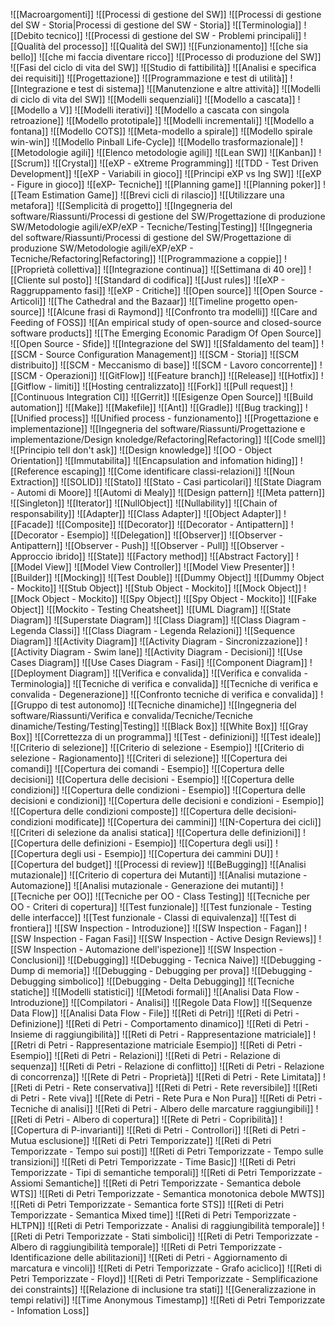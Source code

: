 ![[Macroargomenti]]
![[Processi di gestione del SW]]
	![[Processi di gestione del SW - Storia|Processi di gestione del SW - Storia]]
	![[Terminologia]]
	![[Debito tecnico]]
	![[Processi di gestione del SW - Problemi principali]]
	![[Qualità del processo]]
	![[Qualità del SW]]
		![[Funzionamento]]
		![[che sia bello]]
		![[che mi faccia diventare ricco]]
	![[Processo di produzione del SW]]
		![[Fasi del ciclo di vita del SW]]
			![[Studio di fattibilità]]
			![[Analisi e specifica dei requisiti]]
			![[Progettazione]]
			![[Programmazione e test di utilità]]
			![[Integrazione e test di sistema]]
			![[Manutenzione e altre attività]]
		![[Modelli di ciclo di vita del SW]]
			![[Modelli sequenziali]]
				![[Modello a cascata]]
				![[Modello a V]]
			![[Modelli iterativi]]
				![[Modello a cascata con singola retroazione]]
				![[Modello prototipale]]
			![[Modelli incrementali]]
				![[Modello a fontana]]
				![[Modello COTS]]
				![[Meta-modello a spirale]]
				![[Modello spirale win-win]]
				![[Modello Pinball Life-Cycle]]
				![[Modello trasformazionale]]
		![[Metodologie agili]]
			![[Elenco metodologie agili]]
				![[Lean SW]]
				![[Kanban]]
				![[Scrum]]
				![[Crystal]]
				![[eXP - eXtreme Programming]]
					![[TDD - Test Driven Development]]
					![[eXP - Variabili in gioco]]
					![[Principi eXP vs Ing SW]]
					![[eXP - Figure in gioco]]
					![[eXP- Tecniche]]
						![[Planning game]]
							![[Planning poker]]
							![[Team Estimation Game]]
						![[Brevi cicli di rilascio]]
						![[Utilizzare una metafora]]
						![[Semplicità di progetto]]
						![[Ingegneria del software/Riassunti/Processi di gestione del SW/Progettazione di produzione SW/Metodologie agili/eXP/eXP - Tecniche/Testing|Testing]]
						![[Ingegneria del software/Riassunti/Processi di gestione del SW/Progettazione di produzione SW/Metodologie agili/eXP/eXP - Tecniche/Refactoring|Refactoring]]
						![[Programmazione a coppie]]
						![[Proprietà collettiva]]
						![[Integrazione continua]]
						![[Settimana di 40 ore]]
						![[Cliente sul posto]]
						![[Standard di codifica]]
						![[Just rules]]
					![[eXP - Raggruppamento fasi]]
					![[eXP - Critiche]]
			![[Open source]]
				![[Open Source - Articoli]]
					![[The Cathedral and the Bazaar]]
						![[Timeline progetto open-source]]
						![[Alcune frasi di Raymond]]
						![[Confronto tra modelli]]
					![[Care and Feeding of FOSS]]
					![[An empirical study of open-source and closed-source software products]]
					![[The Emerging Economic Paradigm Of Open Source]]
				![[Open Source - Sfide]]
					![[Integrazione del SW]]
					![[Sfaldamento del team]]
			![[SCM - Source Configuration Management]]
				![[SCM - Storia]]
				![[SCM distribuito]]
				![[SCM - Meccanismo di base]]
					![[SCM - Lavoro concorrente]]
					![[SCM - Operazioni]]
				![[GitFlow]]
					![[Feature branch]]
					![[Release]]
					![[Hotfix]]
					![[Gitflow - limiti]]
						![[Hosting centralizzato]]
							![[Fork]]
							![[Pull request]]
							![[Continuous Integration CI]]
						![[Gerrit]]
						![[Esigenze Open Source]]
							![[Build automation]]
								![[Make]]
								![[Makefile]]
								![[Ant]]
								![[Gradle]]
							![[Bug tracking]]
							![[Unified process]]
								![[Unified process - funzionamento]]
![[Progettazione e implementazione]]
	![[Ingegneria del software/Riassunti/Progettazione e implementazione/Design knoledge/Refactoring|Refactoring]]
		![[Code smell]]
			![[Principio tell don't ask]]
	![[Design knowledge]]
		![[OO - Object Orientation]]
			![[Immutabilita]]
			![[Encapsulation and infomation hiding]]
			![[Reference escaping]]
			![[Come identificare classi-relazioni]]
				![[Noun Extraction]]
		![[SOLID]]
		![[Stato]]
			![[Stato - Casi particolari]]
			![[State Diagram - Automi di Moore]]
			![[Automi di Mealy]]
	![[Design pattern]]
		![[Meta pattern]]
		![[Singleton]]
		![[Iterator]] 
		![[NullObject]]
			![[Nullability]]
		![[Chain of responsability]]
		![[Adapter]]
			![[Class Adapter]]
			![[Object Adapter]]
		![[Facade]]
		![[Composite]]
		![[Decorator]]
			![[Decorator - Antipattern]]
			![[Decorator - Esempio]]
		![[Delegation]]
		![[Observer]]
			![[Observer - Antipattern]]
			![[Observer - Push]]
			![[Observer - Pull]]
			![[Observer - Approccio ibrido]]
		![[State]]
		![[Factory method]]
			![[Abstract Factory]]
		![[Model View]]
			![[Model View Controller]]
			![[Model View Presenter]]
		![[Builder]]
	![[Mocking]]
		![[Test Double]]
		![[Dummy Object]]
			![[Dummy Object - Mockito]]
		![[Stub Object]]
			![[Stub Object - Mockito]]
		![[Mock Object]]
			![[Mock Object - Mockito]]
		![[Spy Object]]
			![[Spy Object - Mockito]]
		![[Fake Object]]
		![[Mockito - Testing Cheatsheet]]
	![[UML Diagram]]
		![[State Diagram]]
			![[Superstate Diagram]]
		![[Class Diagram]]
			![[Class Diagram - Legenda Classi]]
			![[Class Diagram - Legenda Relazioni]]
		![[Sequence Diagram]]
		![[Activity Diagram]]
			![[Activity Diagram - Sincronizzazione]]
			![[Activity Diagram - Swim lane]]
			![[Activity Diagram - Decisioni]]
		![[Use Cases Diagram]]
			![[Use Cases Diagram - Fasi]]
		![[Component Diagram]]
		![[Deployment Diagram]]
![[Verifica e convalida]]
	![[Verifica e convalida - Terminologia]]
	![[Tecniche di verifica e convalida]]
		![[Tecniche di verifica e convalida - Degenerazione]]
		![[Confronto tecniche di verifica e convalida]]
			![[Gruppo di test autonomo]]
		![[Tecniche dinamiche]]
			![[Ingegneria del software/Riassunti/Verifica e convalida/Tecniche/Tecniche dinamiche/Testing/Testing|Testing]]
				![[Black Box]]
				![[White Box]]
				![[Gray Box]]
				![[Correttezza di un programma]]
					![[Test - definizioni]]
					![[Test ideale]]
				![[Criterio di selezione]]
					![[Criterio di selezione - Esempio]]
					![[Criterio di selezione - Ragionamento]]
					![[Criteri di selezione]]
						![[Copertura dei comandi]]
							![[Copertura dei comandi - Esempio]]
						![[Copertura delle decisioni]]
							![[Copertura delle decisioni - Esempio]]
						![[Copertura delle condizioni]]
							![[Copertura delle condizioni - Esempio]]
						![[Copertura delle decisioni e condizioni]]
							![[Copertura delle decisioni e condizioni - Esempio]]
						![[Copertura delle condizioni composte]]
						![[Copertura delle decisioni-condizioni modificate]]
						![[Copertura dei cammini]]
						![[N-Copertura dei cicli]]
						![[Criteri di selezione da analisi statica]]
							![[Copertura delle definizioni]]
								![[Copertura delle definizioni - Esempio]]
							![[Copertura degli usi]]
								![[Copertura degli usi - Esempio]]
							![[Copertura dei cammini DU]]
							![[Copertura del budget]]
			![[Processi di review]]
				![[BeBugging]]
				![[Analisi mutazionale]]
					![[Criterio di copertura dei Mutanti]]
					![[Analisi mutazione - Automazione]]
					![[Analisi mutazionale - Generazione dei mutanti]]
				![[Tecniche per OO]]
					![[Tecniche per OO - Class Testing]]
					![[Tecniche per OO - Criteri di copertura]]
				![[Test funzionale]]
					![[Test funzionale - Testing delle interfacce]]
					![[Test funzionale - Classi di equivalenza]]
					![[Test di frontiera]]
				![[SW Inspection - Introduzione]]
					![[SW Inspection - Fagan]]
						![[SW Inspection - Fagan Fasi]]
						![[SW Inspection - Active Design Reviews]]
					![[SW Inspection - Automazione dell'ispezione]]
					![[SW Inspection - Conclusioni]]
				![[Debugging]]
					![[Debugging - Tecnica Naive]]
					![[Debugging - Dump di memoria]]
					![[Debugging - Debugging per prova]]
					![[Debugging - Debugging simbolico]]
					![[Debugging - Delta Debugging]]
		![[Tecniche statiche]]
			![[Modelli statistici]]
			![[Metodi formali]]
				![[Analisi Data Flow - Introduzione]]
					![[Compilatori - Analisi]]
					![[Regole Data Flow]]
					![[Sequenze Data Flow]]
					![[Analisi Data Flow - File]]
				![[Reti di Petri]]
					![[Reti di Petri - Definizione]]
						![[Reti di Petri - Comportamento dinamico]]
						![[Reti di Petri - Insieme di raggiungibilità]]
						![[Reti di Petri - Rappresentazione matriciale]]
						![[Retri di Petri - Rappresentazione matriciale Esempio]]
					![[Reti di Petri - Esempio]]
					![[Reti di Petri - Relazioni]]
						![[Reti di Petri - Relazione di sequenza]]
						![[Reti di Petri - Relazione di conflitto]]
						![[Reti di Petri - Relazione di concorrenza]]
					![[Rete di Petri - Proprietà]]
						![[Reti di Petri - Rete Limitata]]
						![[Reti di Petri - Rete conservativa]]
						![[Reti di Petri - Rete reversibile]]
						![[Reti di Petri - Rete viva]]
						![[Rete di Petri - Rete Pura e Non Pura]]
					![[Reti di Petri - Tecniche di analisi]]
						![[Reti di Petri - Albero delle marcature raggiungibili]]
						![[Reti di Petri - Albero di copertura]]
							![[Rete di Petri - Copribilità]]
						![[Copertura di P-invarianti]]
						![[Reti di Petri - Controllori]]
							![[Reti di Petri - Mutua esclusione]]
					![[Reti di Petri Temporizzate]]
						![[Reti di Petri Temporizzate - Tempo sui posti]]
						![[Reti di Petri Temporizzate - Tempo sulle transizioni]]
						![[Reti di Petri Temporizzate - Time Basic]]
							![[Reti di Petri Temporizzate - Tipi di semantiche temporali]]
								![[Reti di Petri Temporizzate - Assiomi Semantiche]]
								![[Reti di Petri Temporizzate - Semantica debole WTS]]
									![[Reti di Petri Temporizzate - Semantica monotonica debole MWTS]]
									![[Reti di Petri Temporizzate - Semantica forte STS]]
									![[Reti di Petri Temporizzate - Semantica Mixed time]]
						![[Reti di Petri Temporizzate - HLTPN]]
						![[Reti di Petri Temporizzate - Analisi di raggiungibilità temporale]]
							![[Reti di Petri Temporizzate - Stati simbolici]]
							![[Reti di Petri Temporizzate - Albero di raggiungibilità temporale]]
								![[Reti di Petri Temporizzate - Identificazione delle abilitazioni]]
								![[Reti di Petri - Aggiornamento di marcatura e vincoli]]
							![[Reti di Petri Temporizzate - Grafo aciclico]]
								![[Reti di Petri Temporizzate - Floyd]]
								![[Reti di Petri Temporizzate - Semplificazione dei constraints]]
									![[Relazione di inclusione tra stati]]
									![[Generalizzazione in tempi relativi]]
									![[Time Anonymous Timestamp]]
									![[Reti di Petri Temporizzate - Infomation Loss]]